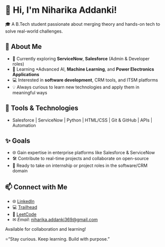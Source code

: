 # 👋 Hi, I'm Niharika Addanki!

🎓 A B.Tech student passionate about merging theory and hands-on tech to solve real-world challenges.

## 🌟 About Me
- 🔄 Currently exploring **ServiceNow**, **Salesforce** (Admin & Developer roles)
- 🤖 Learning *Advanced AI, **Machine Learning**, and **Power Electronics Applications**
- 💻 Interested in **software development**, CRM tools, and ITSM platforms
- 💡 Always curious to learn new technologies and apply them in meaningful ways

## 🔧 Tools & Technologies
- Salesforce | ServiceNow | Python | HTML/CSS | Git & GitHub | APIs | Automation

## ✨ Goals
- 🌐 Gain expertise in enterprise platforms like Salesforce & ServiceNow
- 🛠 Contribute to real-time projects and collaborate on open-source
- 💼 Ready to take on internship or project roles in the software/CRM domain

## 📫 Connect with Me
- 🌐 [LinkedIn](https://www.linkedin.com/in/niharika-addanki-48525725a)
- 💻 [Trailhead](https://www.salesforce.com/trailblazer/addankisatyaniharika)
- 🧠 [LeetCode](https://leetcode.com/u/Niharika_Addanki/)
- ✉ *Email*: niharika.addanki369@gmail.com

Available for collaboration and learning!

⭐“Stay curious. Keep learning. Build with purpose.”

<!---
Niharikaaddanki/Niharikaaddanki is a ✨ special ✨ repository because its `README.md` (this file) appears on your GitHub profile.
You can click the Preview link to take a look at your changes.
--->
